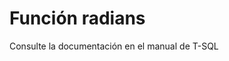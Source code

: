 ﻿---
FunctionName: "radians"
FunctionType: "SQL"
Autogenerated: true
---

# Función  radians

Consulte la documentación en el manual de T-SQL
